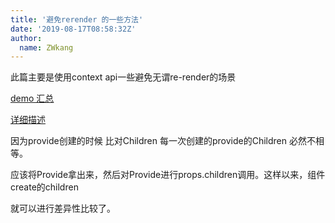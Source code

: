 ```yaml
---
title: '避免rerender 的一些方法'
date: '2019-08-17T08:58:32Z'
author:
  name: ZWkang
---
```

此篇主要是使用context api一些避免无谓re-render的场景

[demo 汇总](https://codesandbox.io/s/admiring-darkness-5lbuk)

[详细描述](https://frontarm.com/james-k-nelson/react-context-performance/)

因为provide创建的时候 比对Children 每一次创建的provide的Children 必然不相等。

应该将Provide拿出来，然后对Provide进行props.children调用。这样以来，组件create的children

就可以进行差异性比较了。